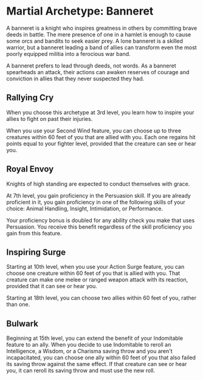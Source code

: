 # Martial Archetype: Banneret
A banneret is a knight who inspires greatness in others by committing brave deeds in battle. The mere presence of one in a hamlet is enough to cause some orcs and bandits to seek easier prey. A lone banneret is a skilled warrior, but a banneret leading a band of allies can transform even the most poorly equipped militia into a ferocious war band.

A banneret prefers to lead through deeds, not words. As a banneret spearheads an attack, their actions can awaken reserves of courage and conviction in allies that they never suspected they had.

## Rallying Cry
When you choose this archetype at 3rd level, you learn how to inspire your allies to fight on past their injuries.

When you use your Second Wind feature, you can choose up to three creatures within 60 feet of you that are allied with you. Each one regains hit points equal to your fighter level, provided that the creature can see or hear you.

## Royal Envoy
Knights of high standing are expected to conduct themselves with grace.

At 7th level, you gain proficiency in the Persuasion skill. If you are already proficient in it, you gain proficiency in one of the following skills of your choice: Animal Handling, Insight, Intimidation, or Performance.

Your proficiency bonus is doubled for any ability check you make that uses Persuasion. You receive this benefit regardless of the skill proficiency you gain from this feature.

## Inspiring Surge
Starting at 10th level, when you use your Action Surge feature, you can choose one creature within 60 feet of you that is allied with you. That creature can make one melee or ranged weapon attack with its reaction, provided that it can see or hear you.

Starting at 18th level, you can choose two allies within 60 feet of you, rather than one.

## Bulwark
Beginning at 15th level, you can extend the benefit of your Indomitable feature to an ally. When you decide to use Indomitable to reroll an Intelligence, a Wisdom, or a Charisma saving throw and you aren't incapacitated, you can choose one ally within 60 feet of you that also failed its saving throw against the same effect. If that creature can see or hear you, it can reroll its saving throw and must use the new roll.

